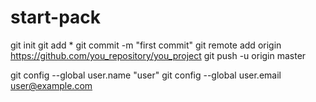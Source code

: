# start-pack

git init
git add *
git commit -m "first commit"
git remote add origin https://github.com/you_repository/you_project
git push -u origin master

git config --global user.name "user"
git config --global user.email user@example.com

